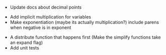  - Update docs about decimal points
 + Add implicit multiplication for variables
 + Make exponentiation (maybe its actually multiplication?) include parens when negative is in exponent
 - A distribute function that happens first (Make the simplify functions take an expand flag)
 - Add unit tests